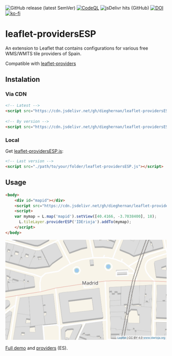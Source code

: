 ![GitHub release (latest
SemVer)](https://img.shields.io/github/v/release/dieghernan/leaflet-providersESP)
[![CodeQL](https://github.com/dieghernan/leaflet-providersESP/actions/workflows/codeql-analysis.yml/badge.svg)](https://github.com/dieghernan/leaflet-providersESP/actions/workflows/codeql-analysis.yml)
![jsDelivr hits
(GitHub)](https://img.shields.io/jsdelivr/gh/hy/dieghernan/leaflet-providersESP)
[![DOI](https://zenodo.org/badge/DOI/10.5281/zenodo.5731395.svg)](https://doi.org/10.5281/zenodo.5731395)
[![ko-fi](https://img.shields.io/badge/buy%20me%20a%20coffee-donate-yellow.svg)](https://ko-fi.com/dieghernan)

# leaflet-providersESP

An extension to Leaflet that contains configurations for various free WMS/WMTS
tile providers of Spain.

Compatible with
[leaflet-providers](https://github.com/leaflet-extras/leaflet-providers)

## Instalation

### Via CDN

``` html
<!-- Latest -->
<script src="https://cdn.jsdelivr.net/gh/dieghernan/leaflet-providersESP/dist/leaflet-providersESP.min.js"></script>

<!-- By version -->
<script src="https://cdn.jsdelivr.net/gh/dieghernan/leaflet-providersESP@v1.0.0/dist/leaflet-providersESP.min.js"></script>
```

### Local

Get
[leaflet-providersESP.js](https://github.com/dieghernan/leaflet-providersESP/tree/master/dist):

``` html
<!-- Last version -->
<script src="./path/to/your/folder/leaflet-providersESP.js"></script>
```

## Usage

``` html
<body>
    <div id="mapid"></div>
    <script src="https://cdn.jsdelivr.net/gh/dieghernan/leaflet-providersESP/dist/leaflet-providersESP.min.js"></script>
    <script>
    var mymap = L.map('mapid').setView([40.4166, -3.7038400], 18);
      L.tileLayer.providerESP('IDErioja').addTo(mymap);
    </script>
</body>
```

![example](./docs/assets/example.png)

[Full demo](https://dieghernan.github.io/leaflet-providersESP/) and
[providers](https://dieghernan.github.io/leaflet-providersESP#proveedores-disponibles)
(ES).
